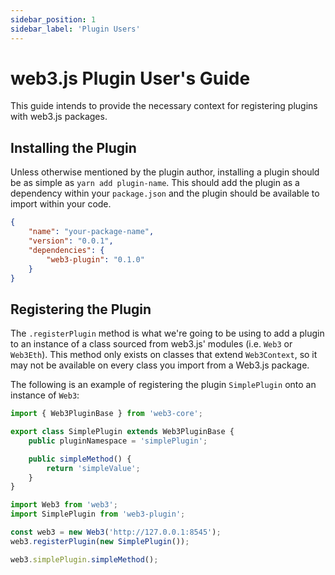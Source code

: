 ```yaml
---
sidebar_position: 1
sidebar_label: 'Plugin Users'
---
```


# web3.js Plugin User's Guide

This guide intends to provide the necessary context for registering plugins with web3.js packages.

## Installing the Plugin

Unless otherwise mentioned by the plugin author, installing a plugin should be as simple as `yarn add plugin-name`. This should add the plugin as a dependency within your `package.json` and the plugin should be available to import within your code.

```json
{
	"name": "your-package-name",
	"version": "0.0.1",
	"dependencies": {
		"web3-plugin": "0.1.0"
	}
}
```

## Registering the Plugin

The `.registerPlugin` method is what we're going to be using to add a plugin to an instance of a class sourced from web3.js' modules (i.e. `Web3` or `Web3Eth`). This method only exists on classes that extend `Web3Context`, so it may not be available on every class you import from a Web3.js package.

The following is an example of registering the plugin `SimplePlugin` onto an instance of `Web3`:

```typescript
import { Web3PluginBase } from 'web3-core';

export class SimplePlugin extends Web3PluginBase {
	public pluginNamespace = 'simplePlugin';

	public simpleMethod() {
		return 'simpleValue';
	}
}
```

```typescript
import Web3 from 'web3';
import SimplePlugin from 'web3-plugin';

const web3 = new Web3('http://127.0.0.1:8545');
web3.registerPlugin(new SimplePlugin());

web3.simplePlugin.simpleMethod();
```
